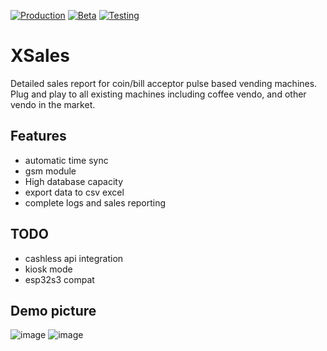 
[![Production](https://img.shields.io/badge/Production%3F-yes-red.svg)](https://bitbucket.org/lbesson/ansi-colors) [![Beta](https://img.shields.io/badge/Beta%3F-yes-green.svg)](https://GitHub.com/Naereen/StrapDown.js/graphs/commit-activity) [![Testing](https://img.shields.io/badge/Testing%3F-yes-green.svg)](https://GitHub.com/Naereen/StrapDown.js/graphs/commit-activity)

# XSales
Detailed sales report for coin/bill acceptor pulse based vending machines. Plug and play to all existing machines including coffee vendo, and other vendo in the market.

## Features
- automatic time sync
- gsm module
- High database capacity
- export data to csv excel
- complete logs and sales reporting

## TODO
- cashless api integration
- kiosk mode
- esp32s3 compat

## Demo picture
![image](https://github.com/user-attachments/assets/2cbfeedc-9f16-4200-bf17-180c714b4de3)
![image](https://github.com/user-attachments/assets/5c3219c1-db7f-440d-a608-ee6177e7dc1e)

